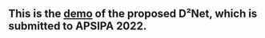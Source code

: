 
## This is the [demo](https://wangliusong.github.io/D2-Demo) of the proposed D²Net, which is submitted to APSIPA 2022.
